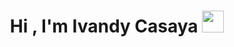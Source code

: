 <h1 align="center"><b>Hi , I'm Ivandy Casaya </b><img src="https://media.giphy.com/media/hvRJCLFzcasrR4ia7z/giphy.gif" width="35"></h1>



